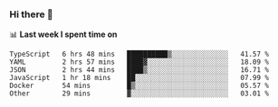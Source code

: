 ### Hi there 👋

<!--
**DBvc/DBvc** is a ✨ _special_ ✨ repository because its `README.md` (this file) appears on your GitHub profile.

Here are some ideas to get you started:

- 🔭 I’m currently working on ...
- 🌱 I’m currently learning ...
- 👯 I’m looking to collaborate on ...
- 🤔 I’m looking for help with ...
- 💬 Ask me about ...
- 📫 How to reach me: ...
- 😄 Pronouns: ...
- ⚡ Fun fact: ...
-->

📊 **Last week I spent time on**
<!--START_SECTION:waka-->

```text
TypeScript   6 hrs 48 mins   ██████████▒░░░░░░░░░░░░░░   41.57 %
YAML         2 hrs 57 mins   ████▓░░░░░░░░░░░░░░░░░░░░   18.09 %
JSON         2 hrs 44 mins   ████▒░░░░░░░░░░░░░░░░░░░░   16.71 %
JavaScript   1 hr 18 mins    ██░░░░░░░░░░░░░░░░░░░░░░░   07.99 %
Docker       54 mins         █▒░░░░░░░░░░░░░░░░░░░░░░░   05.57 %
Other        29 mins         ▓░░░░░░░░░░░░░░░░░░░░░░░░   03.01 %
```

<!--END_SECTION:waka-->
